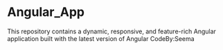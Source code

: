 # Angular_App
This repository contains a dynamic, responsive, and feature-rich Angular application built with the latest version of Angular
CodeBy:Seema

